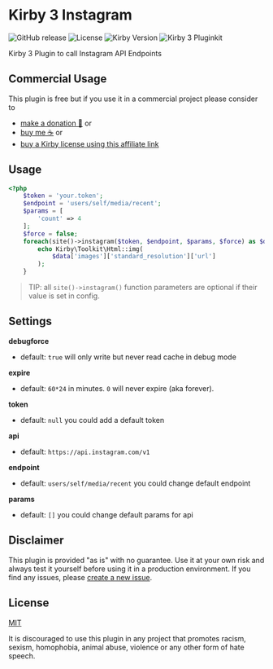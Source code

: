 # Kirby 3 Instagram

![GitHub release](https://img.shields.io/github/release/bnomei/kirby3-instagram.svg?maxAge=1800) ![License](https://img.shields.io/github/license/mashape/apistatus.svg) ![Kirby Version](https://img.shields.io/badge/Kirby-3%2B-black.svg) ![Kirby 3 Pluginkit](https://img.shields.io/badge/Pluginkit-YES-cca000.svg)

Kirby 3 Plugin to call Instagram API Endpoints

## Commercial Usage

This plugin is free but if you use it in a commercial project please consider to 
- [make a donation 🍻](https://www.paypal.me/bnomei/3) or
- [buy me ☕](https://buymeacoff.ee/bnomei) or
- [buy a Kirby license using this affiliate link](https://a.paddle.com/v2/click/1129/35731?link=1170)

## Usage

```php
<?php
    $token = 'your.token';
    $endpoint = 'users/self/media/recent';
    $params = [
        'count' => 4
    ];
    $force = false;
    foreach(site()->instagram($token, $endpoint, $params, $force) as $data) {
        echo Kirby\Toolkit\Html::img(
            $data['images']['standard_resolution']['url']
        );
    }
```

> TIP: all `site()->instagram()` function parameters are optional if their value is set in config.

## Settings

**debugforce**
- default: `true` will only write but never read cache in debug mode

**expire**
- default: `60*24` in minutes. `0` will never expire (aka forever).

**token**
- default: `null` you could add a default token

**api**
- default: `https://api.instagram.com/v1`

**endpoint**
- default: `users/self/media/recent` you could change default endpoint

**params**
- default: `[]` you could change default params for api

## Disclaimer

This plugin is provided "as is" with no guarantee. Use it at your own risk and always test it yourself before using it in a production environment. If you find any issues, please [create a new issue](https://github.com/bnomei/kirby3-instagram/issues/new).

## License

[MIT](https://opensource.org/licenses/MIT)

It is discouraged to use this plugin in any project that promotes racism, sexism, homophobia, animal abuse, violence or any other form of hate speech.
